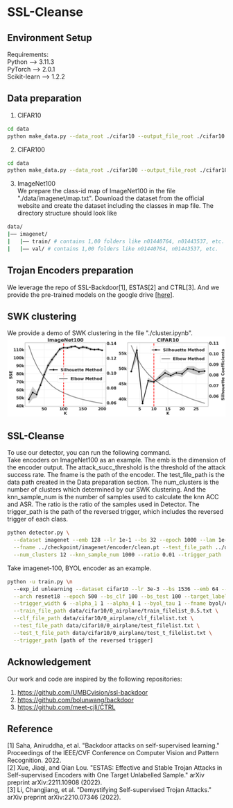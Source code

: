 # SSL-Cleanse

## Environment Setup
Requirements:   <br/>
Python --> 3.11.3   <br/>
PyTorch --> 2.0.1   <br/>
Scikit-learn --> 1.2.2   <br/>

## Data preparation
1. CIFAR10 <br/>
```bash
cd data
python make_data.py --data_root ./cifar10 --output_file_root ./cifar10 --data_name cifar10
```

2. CIFAR100 <br/>
```bash
cd data
python make_data.py --data_root ./cifar100 --output_file_root ./cifar100 --data_name cifar100
```

3. ImageNet100 <br/>
We prepare the class-id map of ImageNet100 in the file "./data/imagenet/map.txt". Download the dataset from the official
website and create the dataset including the classes in map file. The directory structure should look like <br/>
```bash
data/
|–– imagenet/
|   |–– train/ # contains 1,00 folders like n01440764, n01443537, etc.
|   |–– val/ # contains 1,00 folders like n01440764, n01443537, etc.
```

## Trojan Encoders preparation
We leverage the repo of SSL-Backdoor[1], ESTAS[2] and CTRL[3]. And we provide the pre-trained models on 
the google drive [[here](https://drive.google.com/drive/folders/1xj7u-6klfYMronIE9mH2CwIsSFt7sE19?usp=sharing)]. <br/>

## SWK clustering
We provide a demo of SWK clustering in the file "./cluster.ipynb". <br/>
![SWK clustering](https://github.com/UCF-ML-Research/SSL-Cleanse/blob/main/figures/cluster.png)

## SSL-Cleanse
To use our detector, you can run the following command. <br/>
Take encoders on ImageNet100 as an example. The emb is the dimension of the encoder output. The attack_succ_threshold is the
threshold of the attack success rate. The fname is the path of the encoder. The test_file_path is the data path created
in the Data preparation section. The num_clusters is the number of clusters which determined by our SWK clustering. And
the knn_sample_num is the number of samples used to calculate the knn ACC and ASR. The ratio is the ratio of the samples
used in Detector. The trigger_path is the path of the reversed trigger, which includes the reversed trigger of each class.
```bash
python detector.py \
  --dataset imagenet --emb 128 --lr 1e-1 --bs 32 --epoch 1000 --lam 1e-1 --attack_succ_threshold 0.99 \
  --fname ../checkpoint/imagenet/encoder/clean.pt --test_file_path ../data/imagenet/test_filelist.txt \
  --num_clusters 12 --knn_sample_num 1000 --ratio 0.01 --trigger_path
```

Take imagenet-100, BYOL encoder as an example.
```bash
python -u train.py \n
  --exp_id unlearning --dataset cifar10 --lr 3e-3 --bs 1536 --emb 64 --eval_every 5 --method byol \
  --arch resnet18 --epoch 500 --bs_clf 100 --bs_test 100 --target_label 0 \
  --trigger_width 6 --alpha_1 1 --alpha_4 1 --byol_tau 1 --fname byol/checkpoint/cifar10/encoder.pt \
  --train_file_path data/cifar10/0_airplane/train_filelist_0.5.txt \
  --clf_file_path data/cifar10/0_airplane/clf_filelist.txt \
  --test_file_path data/cifar10/0_airplane/test_filelist.txt \
  --test_t_file_path data/cifar10/0_airplane/test_t_filelist.txt \
  --trigger_path [path of the reversed trigger]
```
## Acknowledgement
Our work and code are inspired by the following repositories:
1. https://github.com/UMBCvision/ssl-backdoor
2. https://github.com/bolunwang/backdoor
3. https://github.com/meet-cjli/CTRL

## Reference
[1] Saha, Aniruddha, et al. "Backdoor attacks on self-supervised learning." Proceedings of the IEEE/CVF Conference on Computer Vision and Pattern Recognition. 2022. <br/>
[2] Xue, Jiaqi, and Qian Lou. "ESTAS: Effective and Stable Trojan Attacks in Self-supervised Encoders with One Target Unlabelled Sample." arXiv preprint arXiv:2211.10908 (2022). <br/>
[3] Li, Changjiang, et al. "Demystifying Self-supervised Trojan Attacks." arXiv preprint arXiv:2210.07346 (2022).
